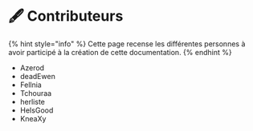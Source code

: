 # 🖋️ Contributeurs

{% hint style="info" %}
Cette page recense les différentes personnes à avoir participé à la création de cette documentation.
{% endhint %}

* Azerod
* deadEwen
* Fellnia
* Tchouraa
* herliste
* HeIsGood
* KneaXy
